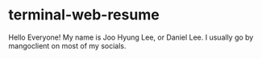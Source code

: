 # terminal-web-resume

Hello Everyone! My name is Joo Hyung Lee, or Daniel Lee. I usually go by mangoclient on most of my socials. 

